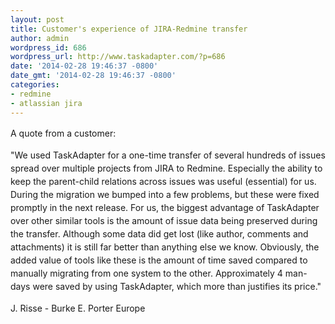 ```yaml
---
layout: post
title: Customer's experience of JIRA-Redmine transfer
author: admin
wordpress_id: 686
wordpress_url: http://www.taskadapter.com/?p=686
date: '2014-02-28 19:46:37 -0800'
date_gmt: '2014-02-28 19:46:37 -0800'
categories:
- redmine
- atlassian jira
---
```

<p><span style="line-height: 1.5em;">A quote from a customer:</span></p>
<p><span style="line-height: 1.5em;">"We used TaskAdapter for a one-time transfer of several hundreds of issues spread over multiple projects from JIRA to Redmine. Especially the ability to keep the parent-child relations across issues was useful (essential) for us. During the migration we bumped into a few problems, but these were fixed promptly in the next release. For us, the biggest advantage of TaskAdapter over other similar tools is the amount of issue data being preserved during the transfer. Although some data did get lost (like author, comments and attachments) it is still far better than anything else we know. Obviously, the added value of tools like these is the amount of time saved compared to manually migrating from one system to the other. Approximately 4 man-days were saved by using TaskAdapter, which more than justifies its price."</span></p>
<p><span style="line-height: 1.5em;"> J. Risse - Burke E. Porter Europe</span></p>
